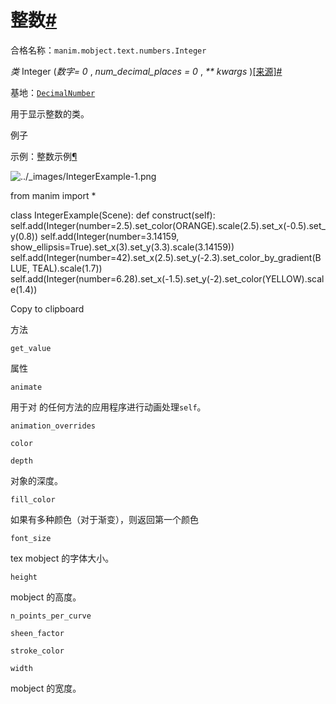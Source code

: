 # 整数[#](#integer "此标题的固定链接")

合格名称：`manim.mobject.text.numbers.Integer`

_类_ Integer (_数字= 0_ , _num_decimal_places = 0_ , _\*\* kwargs_ )[\[来源\]](../_modules/manim/mobject/text/numbers.html#Integer)[#](#manim.mobject.text.numbers.Integer "此定义的固定链接")

基地：[`DecimalNumber`](manim.mobject.text.numbers.DecimalNumber.html#manim.mobject.text.numbers.DecimalNumber "manim.mobject.text.numbers.DecimalNumber")

用于显示整数的类。

例子

示例：整数示例[¶](#integerexample)

![../_images/IntegerExample-1.png](../_images/IntegerExample-1.png)

from manim import \*

class IntegerExample(Scene):
def construct(self):
self.add(Integer(number=2.5).set_color(ORANGE).scale(2.5).set_x(-0.5).set_y(0.8))
self.add(Integer(number=3.14159, show_ellipsis=True).set_x(3).set_y(3.3).scale(3.14159))
self.add(Integer(number=42).set_x(2.5).set_y(-2.3).set_color_by_gradient(BLUE, TEAL).scale(1.7))
self.add(Integer(number=6.28).set_x(-1.5).set_y(-2).set_color(YELLOW).scale(1.4))

Copy to clipboard

方法

`get_value`

属性

`animate`

用于对 的任何方法的应用程序进行动画处理`self`。

`animation_overrides`

`color`

`depth`

对象的深度。

`fill_color`

如果有多种颜色（对于渐变），则返回第一个颜色

`font_size`

tex mobject 的字体大小。

`height`

mobject 的高度。

`n_points_per_curve`

`sheen_factor`

`stroke_color`

`width`

mobject 的宽度。
